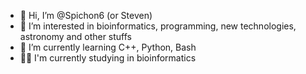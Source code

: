 - 👋 Hi, I’m @Spichon6 (or Steven)
- 👀 I’m interested in bioinformatics, programming, new technologies, astronomy and other stuffs
- 🌱 I’m currently learning C++, Python, Bash
- 👨‍🎓 I'm currently studying in bioinformatics

<!---
Spichon6/Spichon6 is a ✨ special ✨ repository because its `README.md` (this file) appears on your GitHub profile.
You can click the Preview link to take a look at your changes.
--->
